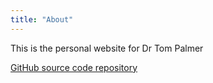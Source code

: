 ```yaml
---
title: "About"
---
```


This is the personal website for Dr Tom Palmer

[GitHub source code repository <i class="fab fa-github"></i>](https://github.com/remlapmot/remlapmot.github.io)
